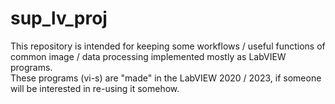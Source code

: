 # sup_lv_proj
This repository is intended for keeping some workflows / useful functions of common image / data processing implemented mostly as LabVIEW programs.  
These programs (vi-s) are "made" in the LabVIEW 2020 / 2023, if someone will be interested in re-using it somehow.  
